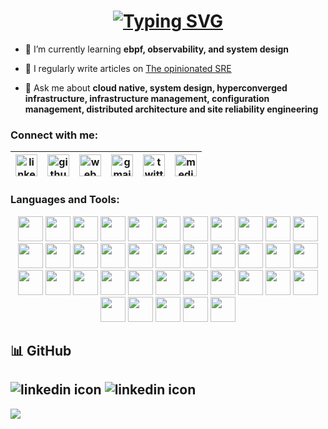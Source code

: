 <h1 align="center">
  <a href="https://git.io/typing-svg"><img src="https://readme-typing-svg.herokuapp.com?font=Fira+Code&weight=900&pause=1000&center=true&vCenter=true&random=false&width=435&lines=Making+production+predictable" alt="Typing SVG" /></a>
</h1>

- 🌱 I’m currently learning **ebpf, observability, and system design**

- 📝 I regularly write articles on [The opinionated SRE](https://soham.super.site/blogs)

- 💬 Ask me about **cloud native, system design, hyperconverged infrastructure, infrastructure management, configuration management, distributed architecture and site reliability engineering**


<h3 align="left">Connect with me:</h3>

<table align="center">
    <thead align="center">
        <tr>
            <th>
                <a href="https://www.linkedin.com/in/sohamdutta/" title="linkedin.com/in/sohamdutta">
                    <img loading="lazy" alt="linkedin icon" src="https://cdn.simpleicons.org/linkedin/EB008B" width="35px">
                </a>
            </th>
            <th>
                <a href="https://www.github.com/NP-compete" title="github.com/NP-compete">
                    <img loading="lazy" alt="github icon" src="https://cdn.simpleicons.org/github/EB008B" width="35px">
                </a>
            </th>
            <th>
                <a href="https://soham.super.site/" title="soham.super.site">
                    <img loading="lazy" alt="web icon" src="https://cdn.simpleicons.org/googlechrome/EB008B" width="35px">
                </a>
            </th>
            <th>
                <a href="mailto:soham.dutta.devops@gmail.com" title="soham.dutta.devops@gmail.com">
                    <img loading="lazy" alt="gmail icon" src="https://cdn.simpleicons.org/gmail/EB008B" width="35px">
                </a>
            </th>
            <th>
                <a href="https://twitter.com/mr_right96" title="twitter.com/mr_right96">
                    <img loading="lazy" alt="twitter icon" src="https://cdn.simpleicons.org/x/EB008B" width="35px">
                </a>
            </th>
            <th>
                <a href="https://medium.com/@mr-right" title="medium.com/@mr-right">
                    <img loading="lazy" alt="medium icon" src="https://cdn.simpleicons.org/medium/EB008B" width="35px">
                </a>
            </th>
        </tr>
    </thead>
</table>

<h3 align="left">Languages and Tools:</h3>

<div align="center">
  <img loading="lazy" height="40" width="40" src="https://cdn.simpleicons.org/amazonaws/FFFFFF"/>
  <img loading="lazy" height="40" width="40" src="https://cdn.simpleicons.org/kubernetes/FFFFFF"/>
  <img loading="lazy" height="40" width="40" src="https://cdn.simpleicons.org/github/FFFFFF"/>
  <img loading="lazy" height="40" width="40" src="https://cdn.simpleicons.org/githubactions/FFFFFF"/>
  <img loading="lazy" height="40" width="40" src="https://cdn.simpleicons.org/gitlab/FFFFFF"/>
  <img loading="lazy" height="40" width="40" src="https://cdn.simpleicons.org/redhatopenshift/FFFFFF"/>
  <img loading="lazy" height="40" width="40" src="https://cdn.simpleicons.org/openstack/FFFFFF"/>
  <img loading="lazy" height="40" width="40" src="https://cdn.simpleicons.org/ansible/FFFFFF"/>
  <img loading="lazy" height="40" width="40" src="https://cdn.simpleicons.org/python/FFFFFF"/>
  <img loading="lazy" height="40" width="40" src="https://cdn.simpleicons.org/go/FFFFFF"/>
  <img loading="lazy" height="40" width="40" src="https://cdn.simpleicons.org/mongodb/FFFFFF"/>
  <img loading="lazy" height="40" width="40" src="https://cdn.simpleicons.org/django/FFFFFF"/>
  <img loading="lazy" height="40" width="40" src="https://cdn.simpleicons.org/linux/FFFFFF"/>
  <img loading="lazy" height="40" width="40" src="https://cdn.simpleicons.org/mysql/FFFFFF"/>
  <img loading="lazy" height="40" width="40" src="https://cdn.simpleicons.org/docker/FFFFFF"/>
  <img loading="lazy" height="40" width="40" src="https://cdn.simpleicons.org/packer/FFFFFF"/>
  <img loading="lazy" height="40" width="40" src="https://cdn.simpleicons.org/jenkins/FFFFFF"/>
  <img loading="lazy" height="40" width="40" src="https://cdn.simpleicons.org/splunk/FFFFFF"/>
  <img loading="lazy" height="40" width="40" src="https://cdn.simpleicons.org/postgresql/FFFFFF"/>
  <img loading="lazy" height="40" width="40" src="https://cdn.simpleicons.org/elasticcloud/FFFFFF"/>
  <img loading="lazy" height="40" width="40" src="https://cdn.simpleicons.org/elasticsearch/FFFFFF"/>
  <img loading="lazy" height="40" width="40" src="https://cdn.simpleicons.org/serverless/FFFFFF"/>
  <img loading="lazy" height="40" width="40" src="https://cdn.simpleicons.org/diagramsdotnet/FFFFFF"/>
  <img loading="lazy" height="40" width="40" src="https://cdn.simpleicons.org/terraform/FFFFFF"/>
  <img loading="lazy" height="40" width="40" src="https://cdn.simpleicons.org/opentofu/FFFFFF"/>
  <img loading="lazy" height="40" width="40" src="https://cdn.simpleicons.org/gnubash/FFFFFF"/>
  <img loading="lazy" height="40" width="40" src="https://cdn.simpleicons.org/metabase/FFFFFF"/>
  <img loading="lazy" height="40" width="40" src="https://cdn.simpleicons.org/liquibase/FFFFFF"/>
  <img loading="lazy" height="40" width="40" src="https://cdn.simpleicons.org/redis/FFFFFF"/>
  <img loading="lazy" height="40" width="40" src="https://cdn.simpleicons.org/apachekafka/FFFFFF"/>
  <img loading="lazy" height="40" width="40" src="https://cdn.simpleicons.org/cloudflare/FFFFFF"/>
  <img loading="lazy" height="40" width="40" src="https://cdn.simpleicons.org/newrelic/FFFFFF"/>
  <img loading="lazy" height="40" width="40" src="https://cdn.simpleicons.org/uptimekuma/FFFFFF"/>
  <img loading="lazy" height="40" width="40" src="https://cdn.simpleicons.org/opentelemetry/FFFFFF"/>
  <img loading="lazy" height="40" width="40" src="https://cdn.simpleicons.org/sonarqube/FFFFFF"/>
  <img loading="lazy" height="40" width="40" src="https://cdn.simpleicons.org/sonarcloud/FFFFFF"/>
  <img loading="lazy" height="40" width="40" src="https://cdn.simpleicons.org/owasp/FFFFFF"/>
  <img loading="lazy" height="40" width="40" src="https://cdn.simpleicons.org/trivy/FFFFFF"/>
</div>

## 📊 GitHub

<img loading="lazy" alt="linkedin icon" src="https://github-readme-stats.vercel.app/api/top-langs/?username=NP-compete&layout=compact&theme=vision-friendly-dark"> <img loading="lazy" alt="linkedin icon" src="https://github-profile-trophy.vercel.app/?username=NP-compete&rank=S,AAA,AA,A&theme=radical&no-frame=false&no-bg=false&margin-w=4">
---
[![](https://visitcount.itsvg.in/api?id=NP-compete&icon=0&color=8)](https://visitcount.itsvg.in)

